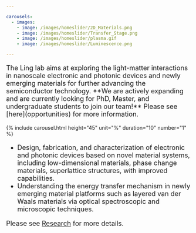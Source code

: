 ```yaml
---

carousels:
  - images: 
    - image: /images/homeslider/2D_Materials.png
    - image: /images/homeslider/Transfer_Stage.png
    - image: /images/homeslider/plasma.gif
    - image: /images/homeslider/Luminescence.png

---
```

<p style="font-size: 18px;">
The Ling lab aims at exploring the light-matter interactions in nanoscale electronic and photonic devices and newly emerging materials for further advancing the semiconductor technology. **We are actively expanding and are currently looking for PhD, Master, and undergraduate students to join our team!** Please see [here](opportunities) for more information.
</p>

{% include carousel.html height="45" unit="%" duration="10" number="1" %}


<ul style="font-size: 18px;">
    <li>Design, fabrication, and characterization of electronic and photonic devices based on novel material systems, including low-dimensional materials, phase change materials, superlattice structures, with improved capabilities.</li>
    <li>Understanding the energy transfer mechanism in newly emerging material platforms such as layered van der Waals materials via optical spectroscopic and microscopic techniques.</li>
</ul>

<p style="font-size: 18px;">
Please see <a href="research">Research</a> for more details.
</p>
